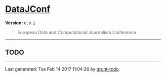 # [DataJConf]( https://github.com/martinjc/datajconf.git.git#readme )

**Version:** `0.0.1`

> European Data and Computational Journalism Conference

* * *

## TODO


* * *

Last generated: Tue Feb 14 2017 11:04:26 by [grunt-todo](https://github.com/leny/grunt-todo).
